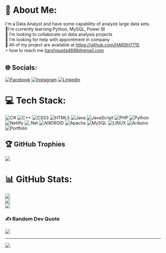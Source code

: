# 💫 About Me:
I'm a Data Analyst and have some capability of analyze large data sets. <br>🌱I'm currently learning Python, MySQL, Power BI<br>👯 I’m looking to collaborate on data analysis projects<br>🤝 I’m looking for help with appointment in company<br>💬 All of my project are available at https://github.com/HARSH771S<br>⚡ how to reach me harshgupta4688@gmail.com


## 🌐 Socials:
[![Facebook](https://img.shields.io/badge/Facebook-%231877F2.svg?logo=Facebook&logoColor=white)](https://facebook.com/HarshGupta) [![Instagram](https://img.shields.io/badge/Instagram-%23E4405F.svg?logo=Instagram&logoColor=white)](https://instagram.com/harsh.gupta._._) [![LinkedIn](https://img.shields.io/badge/LinkedIn-%230077B5.svg?logo=linkedin&logoColor=white)](https://linkedin.com/in/HarshGupta) 

# 💻 Tech Stack:
![C#](https://img.shields.io/badge/c%23-%23239120.svg?style=plastic&logo=c-sharp&logoColor=white) ![C++](https://img.shields.io/badge/c++-%2300599C.svg?style=plastic&logo=c%2B%2B&logoColor=white) ![CSS3](https://img.shields.io/badge/css3-%231572B6.svg?style=plastic&logo=css3&logoColor=white) ![HTML5](https://img.shields.io/badge/html5-%23E34F26.svg?style=plastic&logo=html5&logoColor=white) ![Java](https://img.shields.io/badge/java-%23ED8B00.svg?style=plastic&logo=java&logoColor=white) ![JavaScript](https://img.shields.io/badge/javascript-%23323330.svg?style=plastic&logo=javascript&logoColor=%23F7DF1E) ![PHP](https://img.shields.io/badge/php-%23777BB4.svg?style=plastic&logo=php&logoColor=white) ![Python](https://img.shields.io/badge/python-3670A0?style=plastic&logo=python&logoColor=ffdd54) ![Netlify](https://img.shields.io/badge/netlify-%23000000.svg?style=plastic&logo=netlify&logoColor=#00C7B7) ![.Net](https://img.shields.io/badge/.NET-5C2D91?style=plastic&logo=.net&logoColor=white) ![ANDROID](https://img.shields.io/badge/android-%2320232a.svg?style=plastic&logo=android&logoColor=%a4c639) ![Apache](https://img.shields.io/badge/apache-%23D42029.svg?style=plastic&logo=apache&logoColor=white) ![MySQL](https://img.shields.io/badge/mysql-%2300f.svg?style=plastic&logo=mysql&logoColor=white) ![LINUX](https://img.shields.io/badge/Linux-FCC624?style=plastic&logo=linux&logoColor=black) ![Arduino](https://img.shields.io/badge/-Arduino-00979D?style=plastic&logo=Arduino&logoColor=white) ![Portfolio](https://img.shields.io/badge/Portfolio-%23000000.svg?style=plastic&logo=firefox&logoColor=#FF7139)
## 🏆 GitHub Trophies
![](https://github-profile-trophy.vercel.app/?username=HASRH771S&theme=radical&no-frame=false&no-bg=false&margin-w=4)
# 📊 GitHub Stats:
![](https://github-readme-stats.vercel.app/api?username=HARSH771S&theme=dark&hide_border=false&include_all_commits=true&count_private=true)<br/>
![](https://github-readme-streak-stats.herokuapp.com/?user=HARSH771S&theme=dark&hide_border=false)<br/>
![](https://github-readme-stats.vercel.app/api/top-langs/?username=HARSH771S&theme=dark&hide_border=false&include_all_commits=true&count_private=true&layout=compact)
### ✍️ Random Dev Quote
![](https://quotes-github-readme.vercel.app/api?type=horizontal&theme=radical)

<!-- Proudly created with GPRM ( https://gprm.itsvg.in ) -->
---
[![](https://visitcount.itsvg.in/api?id=HARSH771S&icon=0&color=0)](https://visitcount.itsvg.in)

<!-- Proudly created with GPRM ( https://gprm.itsvg.in ) -->
